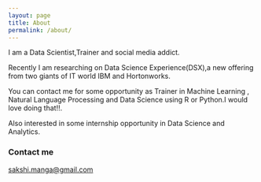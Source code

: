 ```yaml
---
layout: page
title: About
permalink: /about/
---
```


I am a Data Scientist,Trainer and social media addict.

Recently I am researching on Data Science Experience(DSX),a new offering from two giants of IT world IBM and Hortonworks.

You can contact me for some opportunity as Trainer in Machine Learning , Natural Language Processing and Data Science using R or Python.I would love doing that!!.

Also interested in some internship opportunity in Data Science and Analytics.

### Contact me

[sakshi.manga@gmail.com](mailto:sakshi.manga@gmail.com)
